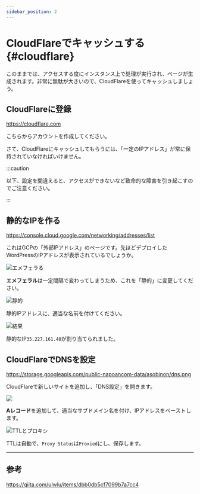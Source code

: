 ```yaml
---
sidebar_position: 2
---
```


# CloudFlareでキャッシュする{#cloudflare}

このままでは、アクセスする度にインスタンス上で処理が実行され、ページが生成されます。非常に無駄が大きいので、CloudFlareを使ってキャッシュしましょう。

## CloudFlareに登録

https://cloudflare.com

こちらからアカウントを作成してください。

さて、CloudFlareにキャッシュしてもらうには、「一定のIPアドレス」が常に保持されていなければいけません。

:::caution

以下、設定を間違えると、アクセスができないなど致命的な障害を引き起こすのでご注意ください。

:::

## 静的なIPを作る

https://console.cloud.google.com/networking/addresses/list

これはGCPの「外部IPアドレス」のページです。先ほどデプロイしたWordPressのIPアドレスが表示されているでしょうか。

![エメフェラる](https://bn02pap001files.storage.live.com/y4mQWH3mNBLZ3JrMYfewzyIlRUJAIsYgDDR4mPruU0cqXOJVA3LETEXLzPa8KV44S-wyv956K_UODhlXnpLIdpZMtGW12r6aiK8X7A5siHkVS54rQPuLHWBJotrFptHkAswjOMa_gLrWs-v0nRlLxZnvdaKR7SK7t8u6UdzkjaPrsKjpgZuFLLnjdshvAA__kpP?width=256&height=79&cropmode=none)

**エメフェラル**は一定間隔で変わってしまうため、これを「静的」に変更してください。

![静的](https://bn02pap001files.storage.live.com/y4mv8QjuSeKN8Tuz66X1Os8V6gktcAHz18WQtXDMvqlFAMQnxw5av3yVVIBhQ7psSawFc4ls774Nrdz2MKVqJbvp8o9ZgdVibKVwLen1IDeKvIkSTmjaonymHBa1AxZxK149MMJY9-WRMUB3Cu7z9oNNGqYzvbj3H3XHwJ5es8VmKIYpxuxFOAgUjdDFQXI9KQ9?width=526&height=364&cropmode=none)

静的IPアドレスに、適当な名前を付けてください。

![結果](https://bn02pap001files.storage.live.com/y4mgVpS9LFRO6avSiM5F5VLToVOVzSlsYdOrLhNjXIje49kllrBgrRrbGSrFMRK2O1gLxIxS_Ok1nAwJ2LwYjJFJrJJnplFycBvYNZrXoboqnBBvziShLKg7PEDuYV-bteKELQ1OUJAWE8p1aWz5ybnnfeqsl6OCq8MyNA2sJQFQbuM_9hH-DH1h2HoKC4dltQK?width=954&height=268&cropmode=none)

静的なIP`35.227.161.48`が割り当てられました。

## CloudFlareでDNSを設定

https://storage.googleapis.com/public-napoancom-data/asobinon/dns.png

CloudFlareで新しいサイトを追加し、「DNS設定」を開きます。

![](https://bn02pap001files.storage.live.com/y4mqDn8bIkodopOF7eB9lsOtC5x6_qTviyGabeK-ijTDrUkWjkC_D5jpIBmVlqOHTfhrdMad5vY-O6Z5qNyy_BOBGeDWaFemVZjxjPfMXpVJNXBG9maoi9jO9VlCVYpKRbFPVQ7Dx-2ng_8o3VYaMa_jQP-8TGRm6YGZzhBX2P6FBjduRl3If9DkBW5f2H0OSIK?width=1300&height=514&cropmode=none)

**Aレコード**を追加して、適当なサブドメイン名を付け、IPアドレスをペーストします。

![TTLとプロキシ](https://bn02pap001files.storage.live.com/y4mHxdNvb4TQVC7cAdX6xrEhWL_tjYGTgAOVgk_VkIs-0QnLavexF7Gthd6dt7D5BOr-zE9wWcGppAPmHn0QV4zc_jdr5JAP2GNUAW5EAcrmwmtUguYWGNhAhgJHFQdhKxThsn-HqNKAz2T-0b1TK4S1-xg9Ixb1YfXd0-Uz_-IPjc5tE43z_PvrMSYjsKEj64u?width=820&height=324&cropmode=none)

TTLは自動で、`Proxy Status`は`Proxied`にし、保存します。

---

## 参考

https://qiita.com/ulwlu/items/dbb0db5cf7099b7a7cc4
